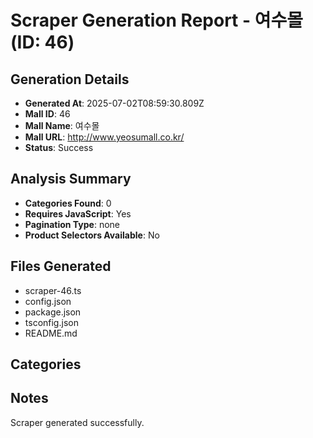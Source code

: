 # Scraper Generation Report - 여수몰 (ID: 46)

## Generation Details
- **Generated At**: 2025-07-02T08:59:30.809Z
- **Mall ID**: 46
- **Mall Name**: 여수몰
- **Mall URL**: http://www.yeosumall.co.kr/
- **Status**: Success

## Analysis Summary
- **Categories Found**: 0
- **Requires JavaScript**: Yes
- **Pagination Type**: none
- **Product Selectors Available**: No

## Files Generated
- scraper-46.ts
- config.json
- package.json
- tsconfig.json
- README.md

## Categories



## Notes
Scraper generated successfully.
